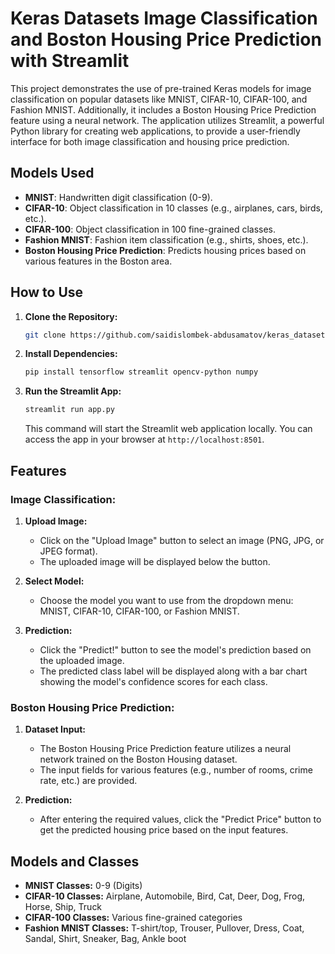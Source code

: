 # Keras Datasets Image Classification and Boston Housing Price Prediction with Streamlit

This project demonstrates the use of pre-trained Keras models for image classification on popular datasets like MNIST, CIFAR-10, CIFAR-100, and Fashion MNIST. Additionally, it includes a Boston Housing Price Prediction feature using a neural network. The application utilizes Streamlit, a powerful Python library for creating web applications, to provide a user-friendly interface for both image classification and housing price prediction.

## Models Used

- **MNIST**: Handwritten digit classification (0-9).
- **CIFAR-10**: Object classification in 10 classes (e.g., airplanes, cars, birds, etc.).
- **CIFAR-100**: Object classification in 100 fine-grained classes.
- **Fashion MNIST**: Fashion item classification (e.g., shirts, shoes, etc.).
- **Boston Housing Price Prediction**: Predicts housing prices based on various features in the Boston area.

## How to Use

1. **Clone the Repository:**

   ```bash
   git clone https://github.com/saidislombek-abdusamatov/keras_datasets.git
   ```

2. **Install Dependencies:**

   ```bash
   pip install tensorflow streamlit opencv-python numpy
   ```

3. **Run the Streamlit App:**

   ```bash
   streamlit run app.py
   ```

   This command will start the Streamlit web application locally. You can access the app in your browser at `http://localhost:8501`.

## Features

### Image Classification:

1. **Upload Image:**
   - Click on the "Upload Image" button to select an image (PNG, JPG, or JPEG format).
   - The uploaded image will be displayed below the button.

2. **Select Model:**
   - Choose the model you want to use from the dropdown menu: MNIST, CIFAR-10, CIFAR-100, or Fashion MNIST.

3. **Prediction:**
   - Click the "Predict!" button to see the model's prediction based on the uploaded image.
   - The predicted class label will be displayed along with a bar chart showing the model's confidence scores for each class.

### Boston Housing Price Prediction:

1. **Dataset Input:**
   - The Boston Housing Price Prediction feature utilizes a neural network trained on the Boston Housing dataset.
   - The input fields for various features (e.g., number of rooms, crime rate, etc.) are provided.

2. **Prediction:**
   - After entering the required values, click the "Predict Price" button to get the predicted housing price based on the input features.

## Models and Classes

- **MNIST Classes:** 0-9 (Digits)
- **CIFAR-10 Classes:** Airplane, Automobile, Bird, Cat, Deer, Dog, Frog, Horse, Ship, Truck
- **CIFAR-100 Classes:** Various fine-grained categories
- **Fashion MNIST Classes:** T-shirt/top, Trouser, Pullover, Dress, Coat, Sandal, Shirt, Sneaker, Bag, Ankle boot

